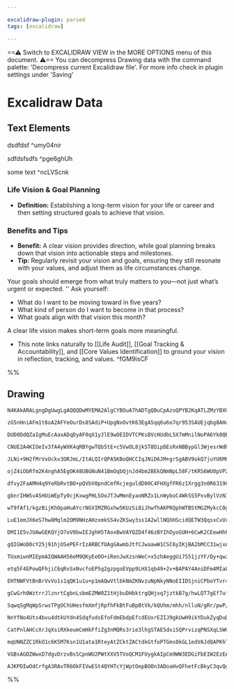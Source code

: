 ```yaml
---

excalidraw-plugin: parsed
tags: [excalidraw]

---
```

==⚠  Switch to EXCALIDRAW VIEW in the MORE OPTIONS menu of this document. ⚠== You can decompress Drawing data with the command palette: 'Decompress current Excalidraw file'. For more info check in plugin settings under 'Saving'


# Excalidraw Data

## Text Elements
dsdfdsf ^umy04nir

sdfdsfsdfs ^pge6ghUh

some text ^ncLVScnk

### Life Vision & Goal Planning

- **Definition:** Establishing a long-term vision for your life or career and then setting structured goals to achieve that vision.
### Benefits and Tips
- **Benefit:** A clear vision provides direction, while goal planning breaks down that vision into actionable steps and milestones.
- **Tip:** Regularly revisit your vision and goals, ensuring they still resonate with your values, and adjust them as life circumstances change.

Your goals should emerge from what truly matters to you—not just what’s urgent or expected.
''
Ask yourself:
- What do I want to be moving toward in five years?
- What kind of person do I want to become in that process?
- What goals align with that vision this month?

A clear life vision makes short-term goals more meaningful.

+ This note links naturally to [[Life Audit]], [[Goal Tracking & Accountability]], and [[Core Values Identification]] to ground your vision in reflection, tracking, and values. ^fGM9isCF

%%
## Drawing
```compressed-json
N4KAkARALgngDgUwgLgAQQQDwMYEMA2AlgCYBOuA7hADTgQBuCpAzoQPYB2KqATLZMzYBXUtiRoIACyhQ4zZAHoFAc0JRJQgEYA6bGwC2CgF7N6hbEcK4OCtptbErHALRY8RMpWdx8Q1TdIEfARcZgRmBShcZQUebQBGAGYEmjoghH0EDihmbgBtcDBQMBKIEm4IACEATmcABgBJUjqADWVsGGxqoQBZADMAcQaAUUkAdVSSyFhECsDsKI5lYMnS

zG5nHniAFm1t6oA2AFYeOurDs8SAdiP+UpgNxOvtK63EgA5qq6u6o7qr953SAUEjqbg8AHaJ5PeI8arvd48d6w26FSCSBCEZTScHxd5Q6HbRJ/I7vI7VD5AiDWZbiVB1KnMKCkNgAawQAGE2Pg2KQKgBieIIIVC1aQTS4bCs5QsoQcYhcnl8iTM6zMOC4QLZMUQPqEfD4ADKsBWEkEHh1TJZ7LGoMk4MZzLZCGNMFN6HN5SpsuxHHCuTQ8SpbA12

DUD0DdQZaIgMuEcAaxADqDyAF0qX1yJlE9wOEIDVTCPKsBVcHUdbL5X7mMnilNoPA6Yk0QBfRkIBDEbg7arxeHbHikqmMFjsLhoarDpisTgAOU4Ym7R328W+fz4McIzAAIukoJ3uH0CGEqZphPLhsFMtlk2mqUI4MRcPuu4GboPqnUeG9DlSiBxWVzfN8D/NgpQPNAj3wMJCjbQo60gcoJCEfQYDqbYOEIPkqRmOloCwKAdXWNBnHieIDhePEbip

CNUE2A4KIOeIv3fA4yWXK4qRBYgwTQb5tE+c5VwOL8jkST8DipDEsRxNBBypGl3WjesrWdRVeQFEVhSQU9JWlSsFW5DSVXIDh1U1LJCIzfUjRNPDPS7R1rQQW0ePtOSnOdV13QgByK2EX1/W7YNQ3DbsoypOMH0TW90xjTNcGzV9UDzAtN2LYj0FweJ/LlYhq2TVKQJjMIIN4Y5SQpAcp1HThwpqmcOHnDhF0DIkGPhA5P0LHc9zKqCTxjM88svD

JLNi+9H2fMrVxOckv3ORJmL/ItALQIrQPA5KBoQHCCIqJNiD6JM+grSgABV9okQ7juYU6M04KBDUIIw6VOB7sgAMUS/VaNRet90wKAAEEiGUcd0GCPorJjEcoHMAhQaxCHoBDHU9GyXAiyYHN1uA4NSCxIsCEuoGDuYI6Tp1XAhCgNgACVwheulmSEXaY3/BAAAlMWxQjA20QdYLuBCymSiA4GUBADmxABVe0cMbCpAZh+tMtI8iBLhT4/j7MSUR

ojZ4iObRfm2K4nghA5EgOK48UBGNuN41BmOqbQjnJd4bm2BEkQNmNpL58F/tKRS6WU0pVPZdTlXQQVtNFXSpSi+UY+V0zzK1VXSj1A1vPs7kvRKp0bTtB1i+c/OKj870AskArgpjENJTCyMI8gKKEyTfI4vrBKkqAtL6yLYgSwkXAeFyqsgrxofI47ZKyIHOoyJ4RJ24Yacx27RIGrHZrWpdhitm2Bjlx63dghfQ9j3Z+thovK9xp7yan2vt85s/

dfvy2FaAMH4q9YeRbRvtBO+pQVbV0pndCmfRcjeguldD00C4FHXgfFR6z1Xrgg3n0R6319C/W4CHaYBEkbgwqFDbOkA4YI3wOQlGdM4Do0eljP0pBcYpXxk3Qm/gSZIN8ig2B6D6w0zpozVg2C0Cs3AZATmPMZL8xdoLI4wt4KbnFi1AAMgANUNNgf+itZgqn2lSdWPBT5a3hNUXWNilryRjLRb8btqjbBOAxV4NtEhIi4mXCcbsxLnHNn8L4xwD

gbnrIHWSvASHUiWEpTy0cjKxwgPHLSOoJTJwMmnEyaoNRZx1LnWyboC4WkSS5PxvBylVzNIXRyMYfT1xni7EKLdYDhQ3p3GKL94pZgQJwja6VR6ZWpIkKe+VmmDJUgvbshwfhCQYnvOqgYImlBHI1A+dI2I2JOMSDeW5L4IHfqgHap5zzEFGteHIPT6wPjfjNd88117W3Xn/NaXC55yLAuybat89pk1qZkVAkCEEUFJko3yBgEDAtMRg7IWC3q4P

wT9fAf1/kgzBijKhOpaHuAYcrNGVIMZRGxhw5KUzSi8iJhwfhAKPRQphWTBStMGZMykcC0gbM/7c15tE+IKi1ElFFkhdAgwejVC3ByT6OpcLK1hWrI2FtBZuO2Psc2Tx9iIkNnxK4ps8RRm/Mxd4p8xK+Lct2W2+JVxe1dtcWJUSlEDliWHbgG8o6cmSZpBOOkhp6RToZJU6c8kWW1NZPOdlq51MtCXCp5qPIVy8hG2pZSGl1wboGVpYZ2lt0irK

LuE1emJX6eS7hw8Mqlm2OM9NHzAHzxmkSS4vZKSwy3ss1A2wllNQXHScidQETW3QqsxCvUr79T+UNc5lzn6z1rZAO501F6POqKcWaTE3kVDyHkLRhA+jQuBkIRwUBUyph1MAn5oDBoAwEYAXg3ACzO/yB9qBt27tQDorcY5UAADJUADDYAQVAAAFfA1hMJLAADocAg84VAAAqGDu49SYXhpwZAcHUDDCZLgTQRBmCSCLMoVAuBUA8iWM4fcpB9Co

DMI1E5vJUAwGEKQYjO7oV0bwIEJghH5TAoxBwVAYQZD4f46zBYIhOyoGUH+6CwK2CEewHhhAjAePPio++zg2gIMPv5KgSoWQEB6hyFx4gqBzqEDkFB2DMHdN+gM6hmDqBgaoGwMETUqmaNwBZGYUezBUCOHmMhjg1BUAUDw8ECTUnUA+BA0JzQgRcCsh88QNgFA+PqBU9Rj9RY6ZyYC1hsLTIEByCM6gQhwQmScHCBplwlnTNwDs6gRmyh8yalRa

gQIGWoD0cY25j91hjOSePEFrIzARBCfUAgGAwmbJtfCJwaawW1CSC6yIKjBA2bMCC31wjxAABWQgmQ8YyIRnzRAX1hlEChTDLVwhOckDSBAVWIMAE1usDek7h4Q+BjNjVIFLE5LJKMhZU6zVr+hnzkZ89lhjQhAAoBBwNgnW9sHaB1AQAmAQ+ZEFLbIqA6NYEQAsTsVWADkROIPA2YKyZbLAgh9GQBZsYd3OtJdQA0YL1hOvZc0NC/QbAzBLBkxQ

TUxmiwnMIEpmAIQWAAH56eM9QKyEeOO+iRenJwXzsnWeC+x5zhAeggUi7S51jzYF/Qy+qwzlTb2fMEGRgt9QynOsZbV+oLcJXHqSDN2TpzLmmOnehU7vjYP2Q+Y+6QKAZGmCUat27wIJWQigeUH0fMj2OAAGoTN4Z8/D/czGAJZ+fCIAgrXsubufXug9ahj1Bc3b+/951yBSiE9+4G2A9ByiiJofU4Yq/Fc3VyWPOi1s3cTJZHdCMAvHpkxJgyVO

etq5F4EPowQFhjiC6qRvSxNvcfoEP5g2gzpgoEVpp9LHX1qb49+2v+BAPAY4AniDFm4MIaLGoMc9WMMd5w3h/nRGSPKAjxRnPnxngkxtDr7qfmxhZJxltuNnxgJvDPzlaEIKJoEP1lJpDrJpKApkpobkAVVsftZvpmoNbtxrVswI/lZnprZmho5s5pLkAZFp5iQDdn5rrgFkFiFvqNCm9pFrfgnqgLFiEAlurilg7gwVlpgSvnNthtCgVkVltqVu

EHTNWFVtBnBrVvVo1s1qQK1u1u+p1mAQwVtlbkNmZKNvzuNpNkyNNoEIIDSjniCPboYTvr4OEFvsZrgLtvthzhiJRqEMxmdlhNgJdosGID5vJvdini9ittHh9vmN9pkL9tCpmAYMFnLiDpNmDjINOFPtDnDgjqgEjp1ijujqgJjpZDjkxnjmwYThBiTmThTlTmEPgLTrLipszpruzlPlzm7nzgRnTILqQMLsAWLtChLpqMwGbtBhbp1grtxmwMro

gCwGrh0WztrrJlznrtCgbnLsbmEZMW0Z1tHjbuDHbktrgQHjxq7jztkB7g/hwLQT7gEf7ufiVvFjdqHuHuRlHugTHtzvHvhknvgCnunudJnilAjtCv+MIfYYXgaJNiXluqfvuoej3jXhFvXnpE3g5q3ueB3l3rAD3ltn3ryNCoPq4T5iPtkGPngBPqmFPv6rPpcQvvpsvuwRyliZvsVi4etvvh9E9MzDgvyQQkQmgLEirPihINijVPDHipigSswk

SqwqSgMqWpSrwsTPgOChUHesfmXmfjRpfhFkBtFuBpBtVk/kQUhm/mhh/nlluN/gRr/pwP/t8QwSAbPn7pUU5lAUxjAbxvxkcggQRkgSgeJtHtllgYQIptChcefvgY+oQQZiQcZmQRQUmWoPVo8fQZccbl5iwVhGwavmkVweFv+lFnfjFnFsIUlqIXGTRhITlmOHlrIfuPIdxooeVioRQRoWhlocBjoZNnoawAYd1pccYegaYSNoTBYRiFYfDAaD

NnYfNo4Uts4bvu4dtkUYdn4SdqfudsEfoFdmEbdpEfcdEUxrEZIJ9gkUwH9ikYDukZyqDuDjkVDsIPkYjt4Wkc+KUeUdjrjpgPji+MTqTg8Y0WAc0a0ebnLqsVrhzhsdzrzmNslkLqgCLnqOLpLgcTBSpnMcZgsSrssXxnBV0TrlsehalrsSyPsVMagDMWWdJicXxquWIZcS7j5jceoJ7g8d7vQV6ZcUHh8deWHgAT8ceH8XHtYICcnvcaCeCdnl

CatPnlAHCcXrJqXsiRXkeumCmHkFfiZg3nMQRs3rie3lhgSTAESdxiSQPrvizqPNSXqLSWOJPtloyc4a8SyUvkWZwGvkZfhpuTyZVtTCyhIoKdIpyrIhAPIrykovykLCUC2OAL3NSHAHAMaNNNwHWNAL4XhGDDiHcAwNGRQJUH6tkp6hIPyH0DVbVasBAMEaQFnA0PuPoMaM5DknHFpInIUA1SIM1a1WVVkucp1dABnPkpZPVY1QNRkJ9DZDUvSi

mqUNNZZC1RkO1c6K5M7Ksn1U1ata1RteyAtZCktZACtdkGtfoPTGms0kGL1edVAJdQAPKhTZouwRT3X9X7WzXIqlZoqfV7UXWtWfSYIRW8ARy7UzX6DgqSmQz6bZyQ3fVtVRBh7AxNXJYYieEAJFUPWXXDDyho0sghYhDiyahE1TVfVA0ZCE3JbnRKwSAGT1XMDYAsgGgtDBwmxRhiS2zoT/CnAHAdq9XM2s34BPYbDbD8p1BsSqrfBXDwikjGpF

VGBsAGDZWwxD7dgvDrzvBsSCpnWU2PWtXXV5TVoQCM1FUygkAIpCm9WW3EDGiFbEIW2EzEA9BsCjz40tm/JgLO0kCdWiyVDcjiy/YSgAAUWwnEvAq4QWEdQWdQ7sAAlDqP2ZqHMMoGHWvAyLwK8tnVnfHUcEnXrYjfCjGi9QFoVGqbqH0ozMWDOcoGrfWFkF7dwDIkSkQMwpFVyjGDSpkC3VFcGLTJzH3WzEXXYDtmwcwIaDSnAG7R7TSjId7Zep

AJKPDIwOdCrfgA3RAvTR6OkFIVwESt4QYHTcYjWptOepBOOn3ADoaHvQFhetFcBkyC3qvQgOvdyAArBOAHBJALnOENlclS2EAA==
```
%%